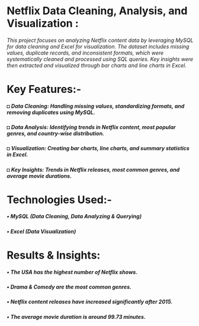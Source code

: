 # Netflix Data Cleaning, Analysis, and Visualization :
###### This project focuses on analyzing Netflix content data by leveraging MySQL for data cleaning and Excel for visualization. The dataset includes missing values, duplicate records, and inconsistent formats, which were systematically cleaned and processed using SQL queries. Key insights were then extracted and visualized through bar charts and line charts in Excel.

# Key Features:-
##### ◘ Data Cleaning: Handling missing values, standardizing formats, and removing duplicates using MySQL.
##### ◘ Data Analysis: Identifying trends in Netflix content, most popular genres, and country-wise distribution.
##### ◘ Visualization: Creating bar charts, line charts, and summary statistics in Excel.
##### ◘ Key Insights: Trends in Netflix releases, most common genres, and average movie durations.

# Technologies Used:-
##### • MySQL (Data Cleaning, Data Analyzing & Querying)
##### • Excel (Data Visualization)

# Results & Insights:
##### • The USA has the highest number of Netflix shows.
##### • Drama & Comedy are the most common genres.
##### • Netflix content releases have increased significantly after 2015.
##### • The average movie duration is around 99.73 minutes.
